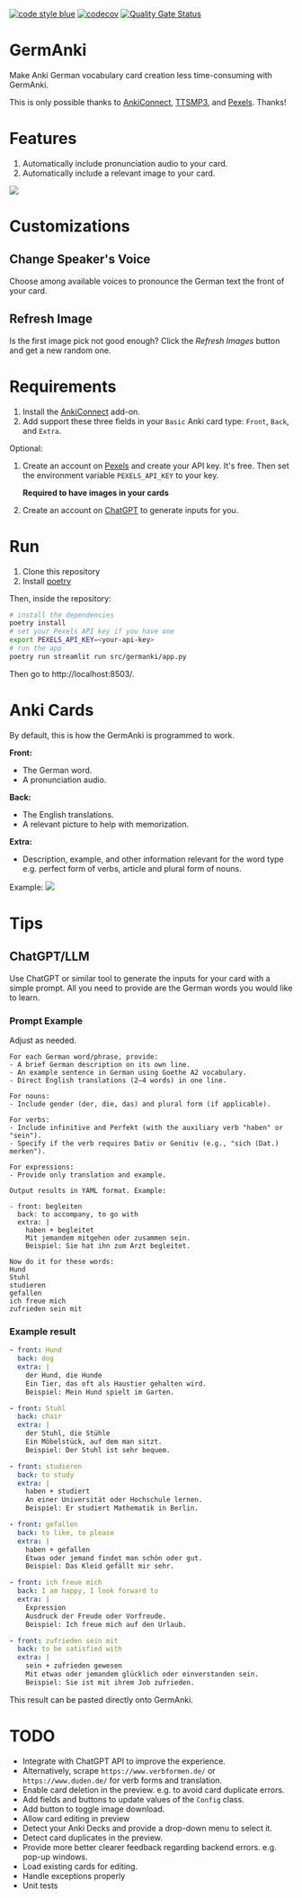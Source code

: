 [![code style blue](https://img.shields.io/badge/code%20style-blue-4495d1.svg)](https://github.com/invenia/Blue)
[![codecov](https://codecov.io/gh/gabriel-rp/germanki/graph/badge.svg?token=BT3BBAOSBW)](https://codecov.io/gh/gabriel-rp/germanki)
[![Quality Gate Status](https://sonarcloud.io/api/project_badges/measure?project=gabriel-rp_germanki&metric=alert_status)](https://sonarcloud.io/summary/new_code?id=gabriel-rp_germanki)

# GermAnki
Make Anki German vocabulary card creation less time-consuming with GermAnki.

This is only possible thanks to [AnkiConnect](https://foosoft.net/projects/anki-connect/), [TTSMP3](https://ttsmp3.com/), and [Pexels](https://www.pexels.com/). Thanks!

# Features
1. Automatically include pronunciation audio to your card.
2. Automatically include a relevant image to your card.

<img src="docs/img/preview.png">

# Customizations
## Change Speaker's Voice
Choose among available voices to pronounce the German text the front of your card.

## Refresh Image
Is the first image pick not good enough? Click the _Refresh Images_ button and get a new random one.

# Requirements
1. Install the [AnkiConnect](https://ankiweb.net/shared/info/2055492159) add-on.
2. Add support these three fields in your `Basic` Anki card type: `Front`, `Back`, and `Extra`.

Optional:
1. Create an account on [Pexels](https://www.pexels.com/) and create your API key. It's free. Then set the environment variable `PEXELS_API_KEY` to your key.

    **Required to have images in your cards**

2. Create an account on [ChatGPT](https://chatgpt.com/) to generate inputs for you.

# Run
1. Clone this repository
2. Install [poetry](https://python-poetry.org/docs/)

Then, inside the repository:
```sh
# install the dependencies
poetry install
# set your Pexels API key if you have one
export PEXELS_API_KEY=<your-api-key>
# run the app
poetry run streamlit run src/germanki/app.py
```
Then go to http://localhost:8503/.

# Anki Cards
By default, this is how the GermAnki is programmed to work.

**Front:**
- The German word.
- A pronunciation audio.

**Back:**
- The English translations.
- A relevant picture to help with memorization.

**Extra:**
- Description, example, and other information relevant for the word type e.g. perfect form of verbs, article and plural form of nouns.

Example:
<img src="docs/img/dog_card.png">

# Tips
## ChatGPT/LLM
Use ChatGPT or similar tool to generate the inputs for your card with a simple prompt. All you need to provide are the German words you would like to learn.

### Prompt Example
Adjust as needed.
```
For each German word/phrase, provide:
- A brief German description on its own line.
- An example sentence in German using Goethe A2 vocabulary.
- Direct English translations (2–4 words) in one line.

For nouns:
- Include gender (der, die, das) and plural form (if applicable).

For verbs:
- Include infinitive and Perfekt (with the auxiliary verb "haben" or "sein").
- Specify if the verb requires Dativ or Genitiv (e.g., "sich (Dat.) merken").

For expressions:
- Provide only translation and example.

Output results in YAML format. Example:

- front: begleiten
  back: to accompany, to go with
  extra: |
    haben + begleitet
    Mit jemandem mitgehen oder zusammen sein.
    Beispiel: Sie hat ihn zum Arzt begleitet.

Now do it for these words:
Hund
Stuhl
studieren
gefallen
ich freue mich
zufrieden sein mit
```

### Example result
```yaml
- front: Hund
  back: dog
  extra: |
    der Hund, die Hunde
    Ein Tier, das oft als Haustier gehalten wird.
    Beispiel: Mein Hund spielt im Garten.

- front: Stuhl
  back: chair
  extra: |
    der Stuhl, die Stühle
    Ein Möbelstück, auf dem man sitzt.
    Beispiel: Der Stuhl ist sehr bequem.

- front: studieren
  back: to study
  extra: |
    haben + studiert
    An einer Universität oder Hochschule lernen.
    Beispiel: Er studiert Mathematik in Berlin.

- front: gefallen
  back: to like, to please
  extra: |
    haben + gefallen
    Etwas oder jemand findet man schön oder gut.
    Beispiel: Das Kleid gefällt mir sehr.

- front: ich freue mich
  back: I am happy, I look forward to
  extra: |
    Expression
    Ausdruck der Freude oder Vorfreude.
    Beispiel: Ich freue mich auf den Urlaub.

- front: zufrieden sein mit
  back: to be satisfied with
  extra: |
    sein + zufrieden gewesen
    Mit etwas oder jemandem glücklich oder einverstanden sein.
    Beispiel: Sie ist mit ihrem Job zufrieden.
```

This result can be pasted directly onto GermAnki.

# TODO
* Integrate with ChatGPT API to improve the experience.
* Alternatively, scrape `https://www.verbformen.de/` or `https://www.duden.de/` for verb forms and translation.
* Enable card deletion in the preview. e.g. to avoid card duplicate errors.
* Add fields and buttons to update values of the `Config` class.
* Add button to toggle image download.
* Allow card editing in preview
* Detect your Anki Decks and provide a drop-down menu to select it.
* Detect card duplicates in the preview.
* Provide more better clearer feedback regarding backend errors. e.g. pop-up windows.
* Load existing cards for editing.
* Handle exceptions properly
* Unit tests
